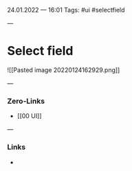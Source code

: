 24.01.2022 — 16:01
Tags: #ui #selectfield

—
# Select field
![[Pasted image 20220124162929.png]]


—
### Zero-Links
- [[00 UI]]

—
### Links
- 